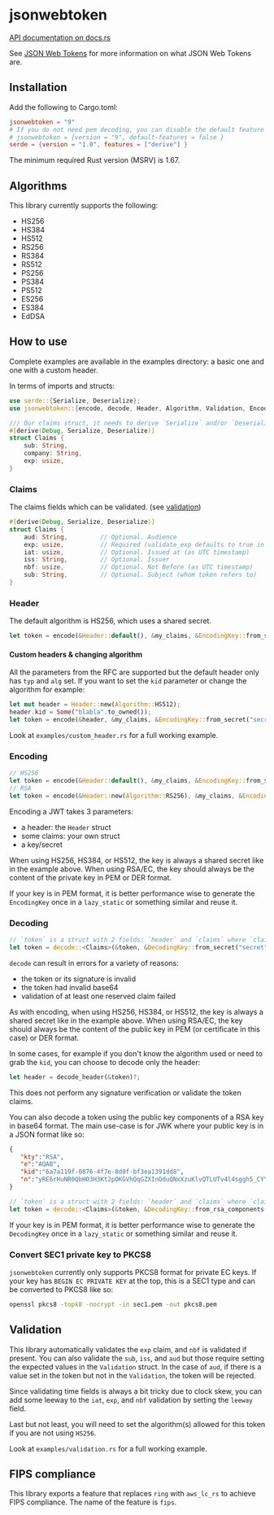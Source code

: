 # jsonwebtoken

[API documentation on docs.rs](https://docs.rs/jsonwebtoken/)

See [JSON Web Tokens](https://en.wikipedia.org/wiki/JSON_Web_Token) for more information on what JSON Web Tokens are.

## Installation
Add the following to Cargo.toml:

```toml
jsonwebtoken = "9"
# If you do not need pem decoding, you can disable the default feature `use_pem` that way:
# jsonwebtoken = {version = "9", default-features = false }
serde = {version = "1.0", features = ["derive"] }
```

The minimum required Rust version (MSRV) is 1.67.

## Algorithms
This library currently supports the following:

- HS256
- HS384
- HS512
- RS256
- RS384
- RS512
- PS256
- PS384
- PS512
- ES256
- ES384
- EdDSA


## How to use
Complete examples are available in the examples directory: a basic one and one with a custom header.

In terms of imports and structs:
```rust
use serde::{Serialize, Deserialize};
use jsonwebtoken::{encode, decode, Header, Algorithm, Validation, EncodingKey, DecodingKey};

/// Our claims struct, it needs to derive `Serialize` and/or `Deserialize`
#[derive(Debug, Serialize, Deserialize)]
struct Claims {
    sub: String,
    company: String,
    exp: usize,
}
```

### Claims
The claims fields which can be validated. (see [validation](#validation))

```rust
#[derive(Debug, Serialize, Deserialize)]
struct Claims {
    aud: String,         // Optional. Audience
    exp: usize,          // Required (validate_exp defaults to true in validation). Expiration time (as UTC timestamp)
    iat: usize,          // Optional. Issued at (as UTC timestamp)
    iss: String,         // Optional. Issuer
    nbf: usize,          // Optional. Not Before (as UTC timestamp)
    sub: String,         // Optional. Subject (whom token refers to)
}
```

### Header
The default algorithm is HS256, which uses a shared secret.

```rust
let token = encode(&Header::default(), &my_claims, &EncodingKey::from_secret("secret".as_ref()))?;
```

#### Custom headers & changing algorithm
All the parameters from the RFC are supported but the default header only has `typ` and `alg` set.
If you want to set the `kid` parameter or change the algorithm for example:

```rust
let mut header = Header::new(Algorithm::HS512);
header.kid = Some("blabla".to_owned());
let token = encode(&header, &my_claims, &EncodingKey::from_secret("secret".as_ref()))?;
```
Look at `examples/custom_header.rs` for a full working example.

### Encoding

```rust
// HS256
let token = encode(&Header::default(), &my_claims, &EncodingKey::from_secret("secret".as_ref()))?;
// RSA
let token = encode(&Header::new(Algorithm::RS256), &my_claims, &EncodingKey::from_rsa_pem(include_bytes!("privkey.pem"))?)?;
```
Encoding a JWT takes 3 parameters:

- a header: the `Header` struct
- some claims: your own struct
- a key/secret

When using HS256, HS384, or HS512, the key is always a shared secret like in the example above. When using
RSA/EC, the key should always be the content of the private key in PEM or DER format.

If your key is in PEM format, it is better performance wise to generate the `EncodingKey` once in a `lazy_static` or
something similar and reuse it.

### Decoding

```rust
// `token` is a struct with 2 fields: `header` and `claims` where `claims` is your own struct.
let token = decode::<Claims>(&token, &DecodingKey::from_secret("secret".as_ref()), &Validation::default())?;
```
`decode` can result in errors for a variety of reasons:

- the token or its signature is invalid
- the token had invalid base64
- validation of at least one reserved claim failed

As with encoding, when using HS256, HS384, or HS512, the key is always a shared secret like in the example above. When using
RSA/EC, the key should always be the content of the public key in PEM (or certificate in this case) or DER format.

In some cases, for example if you don't know the algorithm used or need to grab the `kid`, you can choose to decode only the header:

```rust
let header = decode_header(&token)?;
```

This does not perform any signature verification or validate the token claims.

You can also decode a token using the public key components of a RSA key in base64 format.
The main use-case is for JWK where your public key is in a JSON format like so:

```json
{
   "kty":"RSA",
   "e":"AQAB",
   "kid":"6a7a119f-0876-4f7e-8d0f-bf3ea1391dd8",
   "n":"yRE6rHuNR0QbHO3H3Kt2pOKGVhQqGZXInOduQNxXzuKlvQTLUTv4l4sggh5_CYYi_cvI-SXVT9kPWSKXxJXBXd_4LkvcPuUakBoAkfh-eiFVMh2VrUyWyj3MFl0HTVF9KwRXLAcwkREiS3npThHRyIxuy0ZMeZfxVL5arMhw1SRELB8HoGfG_AtH89BIE9jDBHZ9dLelK9a184zAf8LwoPLxvJb3Il5nncqPcSfKDDodMFBIMc4lQzDKL5gvmiXLXB1AGLm8KBjfE8s3L5xqi-yUod-j8MtvIj812dkS4QMiRVN_by2h3ZY8LYVGrqZXZTcgn2ujn8uKjXLZVD5TdQ"
}
```

```rust
// `token` is a struct with 2 fields: `header` and `claims` where `claims` is your own struct.
let token = decode::<Claims>(&token, &DecodingKey::from_rsa_components(jwk["n"], jwk["e"]), &Validation::new(Algorithm::RS256))?;
```

If your key is in PEM format, it is better performance wise to generate the `DecodingKey` once in a `lazy_static` or
something similar and reuse it.

### Convert SEC1 private key to PKCS8
`jsonwebtoken` currently only supports PKCS8 format for private EC keys. If your key has `BEGIN EC PRIVATE KEY` at the top,
this is a SEC1 type and can be converted to PKCS8 like so:

```bash
openssl pkcs8 -topk8 -nocrypt -in sec1.pem -out pkcs8.pem
```


## Validation
This library automatically validates the `exp` claim, and `nbf` is validated if present. You can also validate the `sub`, `iss`, and `aud` but
those require setting the expected values in the `Validation` struct. In the case of `aud`, if there is a value set in the token but
not in the `Validation`, the token will be rejected.

Since validating time fields is always a bit tricky due to clock skew,
you can add some leeway to the `iat`, `exp`, and `nbf` validation by setting the `leeway` field.

Last but not least, you will need to set the algorithm(s) allowed for this token if you are not using `HS256`.

Look at `examples/validation.rs` for a full working example.

## FIPS compliance

This library exports a feature that replaces `ring` with `aws_lc_rs` to achieve FIPS compliance. The name of the feature is `fips`.